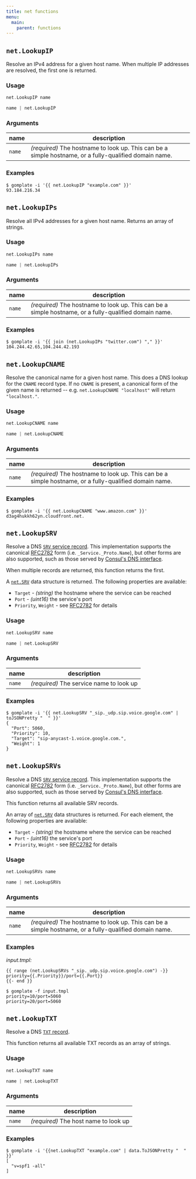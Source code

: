 ```yaml
---
title: net functions
menu:
  main:
    parent: functions
---
```



## `net.LookupIP`

Resolve an IPv4 address for a given host name. When multiple IP addresses
are resolved, the first one is returned.

### Usage

```go
net.LookupIP name
```
```go
name | net.LookupIP
```

### Arguments

| name | description |
|------|-------------|
| `name` | _(required)_ The hostname to look up. This can be a simple hostname, or a fully-qualified domain name. |

### Examples

```console
$ gomplate -i '{{ net.LookupIP "example.com" }}'
93.184.216.34
```

## `net.LookupIPs`

Resolve all IPv4 addresses for a given host name. Returns an array of strings.

### Usage

```go
net.LookupIPs name
```
```go
name | net.LookupIPs
```

### Arguments

| name | description |
|------|-------------|
| `name` | _(required)_ The hostname to look up. This can be a simple hostname, or a fully-qualified domain name. |

### Examples

```console
$ gomplate -i '{{ join (net.LookupIPs "twitter.com") "," }}'
104.244.42.65,104.244.42.193
```

## `net.LookupCNAME`

Resolve the canonical name for a given host name. This does a DNS lookup for the
`CNAME` record type. If no `CNAME` is present, a canonical form of the given name
is returned -- e.g. `net.LookupCNAME "localhost"` will return `"localhost."`.

### Usage

```go
net.LookupCNAME name
```
```go
name | net.LookupCNAME
```

### Arguments

| name | description |
|------|-------------|
| `name` | _(required)_ The hostname to look up. This can be a simple hostname, or a fully-qualified domain name. |

### Examples

```console
$ gomplate -i '{{ net.LookupCNAME "www.amazon.com" }}'
d3ag4hukkh62yn.cloudfront.net.
```

## `net.LookupSRV`

Resolve a DNS [`SRV` service record](https://en.wikipedia.org/wiki/SRV_record).
This implementation supports the canonical [RFC2782](https://tools.ietf.org/html/rfc2782)
form (i.e. `_Service._Proto.Name`), but other forms are also supported, such as
those served by [Consul's DNS interface](https://www.consul.io/docs/agent/dns.html#standard-lookup).

When multiple records are returned, this function returns the first.

A [`net.SRV`](https://golang.org/pkg/net/#SRV) data structure is returned. The
following properties are available:
- `Target` - _(string)_ the hostname where the service can be reached
- `Port` - _(uint16)_ the service's port
- `Priority`, `Weight` - see [RFC2782](https://tools.ietf.org/html/rfc2782) for details

### Usage

```go
net.LookupSRV name
```
```go
name | net.LookupSRV
```

### Arguments

| name | description |
|------|-------------|
| `name` | _(required)_ The service name to look up |

### Examples

```console
$ gomplate -i '{{ net.LookupSRV "_sip._udp.sip.voice.google.com" | toJSONPretty "  " }}'
{
  "Port": 5060,
  "Priority": 10,
  "Target": "sip-anycast-1.voice.google.com.",
  "Weight": 1
}
```

## `net.LookupSRVs`

Resolve a DNS [`SRV` service record](https://en.wikipedia.org/wiki/SRV_record).
This implementation supports the canonical [RFC2782](https://tools.ietf.org/html/rfc2782)
form (i.e. `_Service._Proto.Name`), but other forms are also supported, such as
those served by [Consul's DNS interface](https://www.consul.io/docs/agent/dns.html#standard-lookup).

This function returns all available SRV records.

An array of [`net.SRV`](https://golang.org/pkg/net/#SRV) data structures is
returned. For each element, the following properties are available:
- `Target` - _(string)_ the hostname where the service can be reached
- `Port` - _(uint16)_ the service's port
- `Priority`, `Weight` - see [RFC2782](https://tools.ietf.org/html/rfc2782) for details

### Usage

```go
net.LookupSRVs name
```
```go
name | net.LookupSRVs
```

### Arguments

| name | description |
|------|-------------|
| `name` | _(required)_ The hostname to look up. This can be a simple hostname, or a fully-qualified domain name. |

### Examples

_input.tmpl:_
```
{{ range (net.LookupSRVs "_sip._udp.sip.voice.google.com") -}}
priority={{.Priority}}/port={{.Port}}
{{- end }}
```

```console
$ gomplate -f input.tmpl
priority=10/port=5060
priority=20/port=5060
```

## `net.LookupTXT`

Resolve a DNS [`TXT` record](https://en.wikipedia.org/wiki/SRV_record).

This function returns all available TXT records as an array of strings.

### Usage

```go
net.LookupTXT name
```
```go
name | net.LookupTXT
```

### Arguments

| name | description |
|------|-------------|
| `name` | _(required)_ The host name to look up |

### Examples

```console
$ gomplate -i '{{net.LookupTXT "example.com" | data.ToJSONPretty "  " }}'
[
  "v=spf1 -all"
]
```
